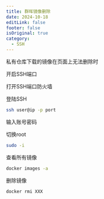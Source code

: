 ```yaml
---
title: 群晖镜像删除
date: 2024-10-18
editLink: false
footer: false
isOriginal: true
category:
  - SSH
---
```


私有仓库下载的镜像在页面上无法删除时

开启SSH端口

打开SSH端口防火墙

登陆SSH

```bash
ssh user@ip -p port
```

输入账号密码

切换root

```bash
sudo -i
```

查看所有镜像

```bash
docker images -a
```

删除镜像

```bash
docker rmi XXX
```